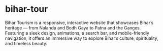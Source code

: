 # bihar-tour
Bihar Tourism is a responsive, interactive website that showcases Bihar’s heritage — from Nalanda and Bodh Gaya to Patna and the Ganges. Featuring a sleek design, animations, a search bar, and mobile-friendly navigation, it offers an immersive way to explore Bihar’s culture, spirituality, and timeless beauty.

